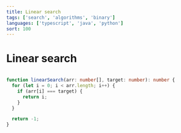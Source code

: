 ```yaml
---
title: Linear search
tags: ['search', 'algorithms', 'binary']
languages: ['typescript', 'java', 'python']
sort: 100
---
```

# Linear search

```typescript

function linearSearch(arr: number[], target: number): number {
  for (let i = 0; i < arr.length; i++) {
    if (arr[i] === target) {
      return i; 
    }
  }

  return -1;
}
```
